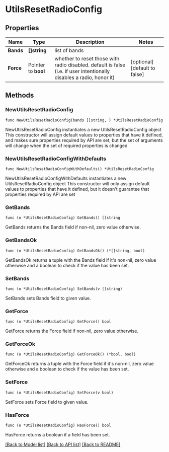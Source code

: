 # UtilsResetRadioConfig

## Properties

Name | Type | Description | Notes
------------ | ------------- | ------------- | -------------
**Bands** | **[]string** | list of bands | 
**Force** | Pointer to **bool** | whether to reset those with radio disabled. default is false (i.e. if user intentionally disables a radio, honor it) | [optional] [default to false]

## Methods

### NewUtilsResetRadioConfig

`func NewUtilsResetRadioConfig(bands []string, ) *UtilsResetRadioConfig`

NewUtilsResetRadioConfig instantiates a new UtilsResetRadioConfig object
This constructor will assign default values to properties that have it defined,
and makes sure properties required by API are set, but the set of arguments
will change when the set of required properties is changed

### NewUtilsResetRadioConfigWithDefaults

`func NewUtilsResetRadioConfigWithDefaults() *UtilsResetRadioConfig`

NewUtilsResetRadioConfigWithDefaults instantiates a new UtilsResetRadioConfig object
This constructor will only assign default values to properties that have it defined,
but it doesn't guarantee that properties required by API are set

### GetBands

`func (o *UtilsResetRadioConfig) GetBands() []string`

GetBands returns the Bands field if non-nil, zero value otherwise.

### GetBandsOk

`func (o *UtilsResetRadioConfig) GetBandsOk() (*[]string, bool)`

GetBandsOk returns a tuple with the Bands field if it's non-nil, zero value otherwise
and a boolean to check if the value has been set.

### SetBands

`func (o *UtilsResetRadioConfig) SetBands(v []string)`

SetBands sets Bands field to given value.


### GetForce

`func (o *UtilsResetRadioConfig) GetForce() bool`

GetForce returns the Force field if non-nil, zero value otherwise.

### GetForceOk

`func (o *UtilsResetRadioConfig) GetForceOk() (*bool, bool)`

GetForceOk returns a tuple with the Force field if it's non-nil, zero value otherwise
and a boolean to check if the value has been set.

### SetForce

`func (o *UtilsResetRadioConfig) SetForce(v bool)`

SetForce sets Force field to given value.

### HasForce

`func (o *UtilsResetRadioConfig) HasForce() bool`

HasForce returns a boolean if a field has been set.


[[Back to Model list]](../README.md#documentation-for-models) [[Back to API list]](../README.md#documentation-for-api-endpoints) [[Back to README]](../README.md)


